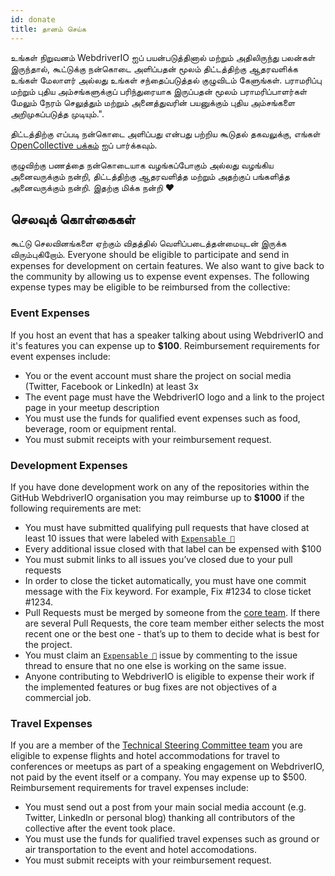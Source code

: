 ```yaml
---
id: donate
title: தானம் செய்க
---
```


உங்கள் நிறுவனம் WebdriverIO ஐப் பயன்படுத்தினால் மற்றும் அதிலிருந்து பலன்கள் இருந்தால், கூட்டுக்கு நன்கொடை அளிப்பதன் மூலம் திட்டத்திற்கு ஆதரவளிக்க உங்கள் மேலாளர் அல்லது உங்கள் சந்தைப்படுத்தல் குழுவிடம் கேளுங்கள். பராமரிப்பு மற்றும் புதிய அம்சங்களுக்குப் பரிந்துரையாக இருப்பதன் மூலம் பராமரிப்பாளர்கள் மேலும் நேரம் செலுத்தும் மற்றும் அனைத்துவரின் பயனுக்கும் புதிய அம்சங்களை அறிமுகப்படுத்த முடியும்.".

திட்டத்திற்கு எப்படி நன்கொடை அளிப்பது என்பது பற்றிய கூடுதல் தகவலுக்கு, எங்கள் [OpenCollective பக்கம்](https://opencollective.com/webdriverio) ஐப் பார்க்கவும்.

குழுவிற்கு பணத்தை நன்கொடையாக வழங்கப்போகும் அல்லது வழங்கிய அனைவருக்கும் நன்றி, திட்டத்திற்கு ஆதரவளித்த மற்றும் அதற்குப் பங்களித்த அனைவருக்கும் நன்றி. இதற்கு மிக்க நன்றி ❤️

## செலவுக் கொள்கைகள்

கூட்டு செலவினங்களை ஏற்கும் விதத்தில் வெளிப்படைத்தன்மையுடன் இருக்க விரும்புகிறோம். Everyone should be eligible to participate and send in expenses for development on certain features. We also want to give back to the community by allowing us to expense event expenses. The following expense types may be eligible to be reimbursed from the collective:

### Event Expenses

If you host an event that has a speaker talking about using WebdriverIO and it's features you can expense up to __$100__. Reimbursement requirements for event expenses include:

- You or the event account must share the project on social media (Twitter, Facebook or LinkedIn) at least 3x
- The event page must have the WebdriverIO logo and a link to the project page in your meetup description
- You must use the funds for qualified event expenses such as food, beverage, room or equipment rental.
- You must submit receipts with your reimbursement request.

### Development Expenses

If you have done development work on any of the repositories within the GitHub WebdriverIO organisation you may reimburse up to __$1000__ if the following requirements are met:

- You must have submitted qualifying pull requests that have closed at least 10 issues that were labeled with [`Expensable 💸`](https://github.com/webdriverio/webdriverio/labels/Expensable%20%F0%9F%92%B8)
- Every additional issue closed with that label can be expensed with $100
- You must submit links to all issues you’ve closed due to your pull requests
- In order to close the ticket automatically, you must have one commit message with the Fix keyword. For example, Fix #1234 to close ticket #1234.
- Pull Requests must be merged by someone from the [core team](https://github.com/webdriverio/webdriverio/blob/main/AUTHORS.md#tsc-technical-steering-committee). If there are several Pull Requests, the core team member either selects the most recent one or the best one - that’s up to them to decide what is best for the project.
- You must claim an [`Expensable 💸`](https://github.com/webdriverio/webdriverio/labels/Expensable%20%F0%9F%92%B8) issue by commenting to the issue thread to ensure that no one else is working on the same issue.
- Anyone contributing to WebdriverIO is eligible to expense their work if the implemented features or bug fixes are not objectives of a commercial job.

### Travel Expenses

If you are a member of the [Technical Steering Committee team](https://github.com/webdriverio/webdriverio/blob/main/AUTHORS.md#tsc-technical-steering-committee) you are eligible to expense flights and hotel accommodations for travel to conferences or meetups as part of a speaking engagement on WebdriverIO, not paid by the event itself or a company. You may expense up to $500. Reimbursement requirements for travel expenses include:

- You must send out a post from your main social media account (e.g. Twitter, LinkedIn or personal blog) thanking all contributors of the collective after the event took place.
- You must use the funds for qualified travel expenses such as ground or air transportation to the event and hotel accomodations.
- You must submit receipts with your reimbursement request.
